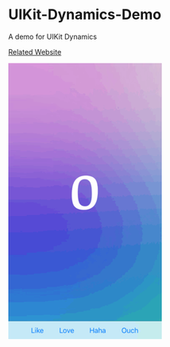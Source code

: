 # UIKit-Dynamics-Demo
A demo for UIKit Dynamics

[Related Website][Reference]


![image][DEMO]


[Reference]:https://medium.com/the-furnace/%E9%97%9C%E6%96%BC-uikit-dynamics-e3b543a58b7a
[DEMO]:https://github.com/JohnnyMilk/UIKit-Dynamics-Demo/blob/master/%20UIKitDynamics%20demo.gif
